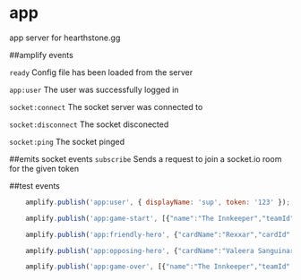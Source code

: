 # app
app server for hearthstone.gg

##amplify events

`` ready `` Config file has been loaded from the server

`` app:user `` The user was successfully logged in

`` socket:connect `` The socket server was connected to

`` socket:disconnect `` The socket disconected

`` socket:ping `` The socket pinged

##emits socket events
`` subscribe `` Sends a request to join a socket.io room for the given token

##test events
```javascript
	amplify.publish('app:user', { displayName: 'sup', token: '123' });

	amplify.publish('app:game-start', [{"name":"The Innkeeper","teamId":2,"team":"OPPOSING"},{"name":"Tidwell","teamId":1,"team":"FRIENDLY"}]);

	amplify.publish('app:friendly-hero', {"cardName":"Rexxar","cardId":4,"team":"FRIENDLY","zone":"PLAY (Hero)"});

	amplify.publish('app:opposing-hero', {"cardName":"Valeera Sanguinar","cardId":36,"team":"OPPOSING","zone":"PLAY (Hero)"});

	amplify.publish('app:game-over', [{"name":"The Innkeeper","teamId":2,"team":"OPPOSING","status":"WON"},{"name":"Tidwell","teamId":1,"team":"FRIENDLY","status":"LOST"}]);
```
